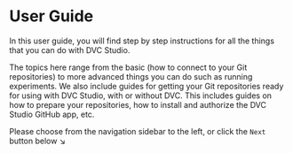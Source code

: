 # User Guide

In this user guide, you will find step by step instructions for all the things
that you can do with DVC Studio.

The topics here range from the basic (how to connect to your Git repositories)
to more advanced things you can do such as running experiments. We also include
guides for getting your Git repositories ready for using with DVC Studio, with
or without DVC. This includes guides on how to prepare your repositories, how to
install and authorize the DVC Studio GitHub app, etc.

Please choose from the navigation sidebar to the left, or click the `Next`
button below ↘
